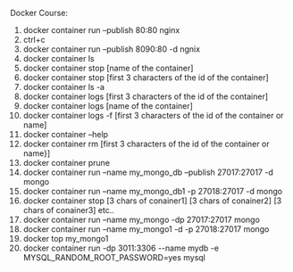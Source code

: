 Docker Course:
1.	docker container run –publish 80:80 nginx
2.	ctrl+c
3.	docker container run –publish 8090:80 -d ngnix
4.	docker container ls
5.	docker container stop [name of the container]
6.	docker container stop [first 3 characters of the id of the container]
7.	docker container ls  -a
8.	docker container logs [first 3 characters of the id of the container]
9.	docker container logs [name of the container]
10.	docker container logs -f [first 3 characters of the id of the container or name]
11.	docker container –help
12.	docker container rm [first 3 characters of the id of the container or name}]
13.	docker container prune
14.	docker container run –name my_mongo_db –publish 27017:27017 -d mongo
15.	docker container run –name my_mongo_db1 -p 27018:27017 -d mongo
16.	docker container stop [3 chars of conainer1] [3 chars of conainer2] [3 chars of conainer3] etc..
17.	docker container run –name my_mongo -dp 27017:27017 mongo
18.	docker container run –name my_mongo1 -d  -p 27018:27017 mongo
19.	docker top my_mongo1
20. docker container run -dp 3011:3306 --name mydb -e  MYSQL_RANDOM_ROOT_PASSWORD=yes mysql
